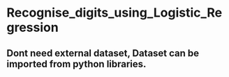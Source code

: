 # Recognise_digits_using_Logistic_Regression

## Dont need external dataset, Dataset can be imported from python libraries.